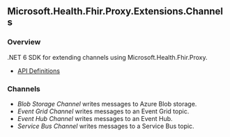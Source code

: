 ## Microsoft.Health.Fhir.Proxy.Extensions.Channels

### Overview
.NET 6 SDK for extending channels using Microsoft.Health.Fhir.Proxy.
- [API Definitions](https://github.com/microsoft/fhir-proxy-sdk/blob/main/docs/reference/toc.html)

### Channels
- *Blob Storage Channel* writes messages to Azure Blob storage.
- *Event Grid Channel* writes messages to an Event Grid topic.
- *Event Hub Channel* writes messages to an Event Hub.
- *Service Bus Channel* writes messages to a Service Bus topic.